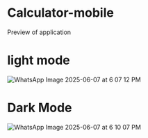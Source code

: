 ﻿# Calculator-mobile
Preview of application 



 
# light mode 

![WhatsApp Image 2025-06-07 at 6 07 12 PM](https://github.com/user-attachments/assets/4b92a583-3b46-4ca9-902f-e9c34a675c87)

# Dark Mode 

![WhatsApp Image 2025-06-07 at 6 10 07 PM](https://github.com/user-attachments/assets/bfb7313e-1047-408f-b546-b5374ffd7cc1)

  
    
